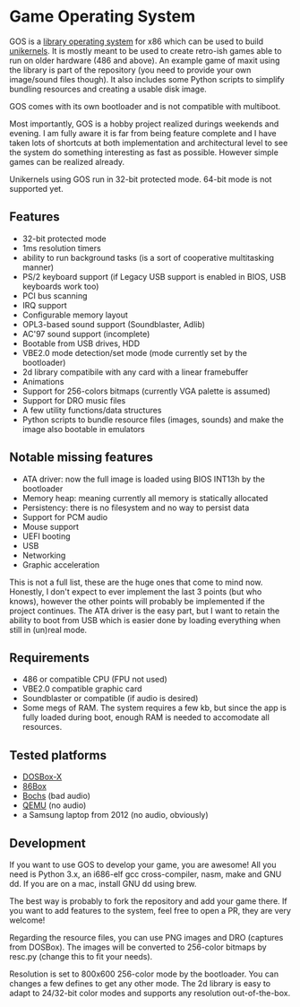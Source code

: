 # Game Operating System

GOS is a [library operating system](https://en.wikipedia.org/wiki/Operating_system#Library) for x86 which can be used to build [unikernels](https://en.wikipedia.org/wiki/Unikernel). It is mostly meant to be used to create retro-ish games able to run on older hardware (486 and above). An example game of maxit using the library is part of the repository (you need to provide your own image/sound files though). It also includes some Python scripts to simplify bundling resources and creating a usable disk image.

GOS comes with its own bootloader and is not compatible with multiboot.

Most importantly, GOS is a hobby project realized durings weekends and evening. I am fully aware it is far from being feature complete and I have taken lots of shortcuts at both implementation and architectural level to see the system do something interesting as fast as possible. However simple games can be realized already.

Unikernels using GOS run in 32-bit protected mode. 64-bit mode is not supported yet.

## Features
* 32-bit protected mode
* 1ms resolution timers
* ability to run background tasks (is a sort of cooperative multitasking manner)
* PS/2 keyboard support (if Legacy USB support is enabled in BIOS, USB keyboards work too)
* PCI bus scanning
* IRQ support
* Configurable memory layout
* OPL3-based sound support (Soundblaster, Adlib)
* AC'97 sound support (incomplete)
* Bootable from USB drives, HDD
* VBE2.0 mode detection/set mode (mode currently set by the bootloader)
* 2d library compatibile with any card with a linear framebuffer
* Animations
* Support for 256-colors bitmaps (currently VGA palette is assumed)
* Support for DRO music files
* A few utility functions/data structures
* Python scripts to bundle resource files (images, sounds) and make the image also bootable in emulators

## Notable missing features
* ATA driver: now the full image is loaded using BIOS INT13h by the bootloader
* Memory heap: meaning currently all memory is statically allocated
* Persistency: there is no filesystem and no way to persist data
* Support for PCM audio
* Mouse support
* UEFI booting
* USB
* Networking
* Graphic acceleration

This is not a full list, these are the huge ones that come to mind now. Honestly, I don't expect to ever implement the last 3 points (but who knows), however the other points will probably be implemented if the project continues. The ATA driver is the easy part, but I want to retain the ability to boot from USB which is easier done by loading everything when still in (un)real mode.

## Requirements
* 486 or compatible CPU (FPU not used)
* VBE2.0 compatible graphic card
* Soundblaster or compatible (if audio is desired)
* Some megs of RAM. The system requires a few kb, but since the app is fully loaded during boot, enough RAM is needed to accomodate all resources.

## Tested platforms
* [DOSBox-X](https://dosbox-x.com/)
* [86Box](https://github.com/86Box/86Box)
* [Bochs](https://bochs.sourceforge.io/) (bad audio)
* [QEMU](https://www.qemu.org/documentation/) (no audio)
* a Samsung laptop from 2012 (no audio, obviously)

## Development
If you want to use GOS to develop your game, you are awesome! All you need is Python 3.x, an i686-elf gcc cross-compiler, nasm, make and GNU dd. If you are on a mac, install GNU dd using brew.

The best way is probably to fork the repository and add your game there. If you want to add features to the system, feel free to open a PR, they are very welcome!

Regarding the resource files, you can use PNG images and DRO (captures from DOSBox). The images will be converted to 256-color bitmaps by resc.py (change this to fit your needs).

Resolution is set to 800x600 256-color mode by the bootloader. You can changes a few defines to get any other mode. The 2d library is easy to adapt to 24/32-bit color modes and supports any resolution out-of-the-box.
